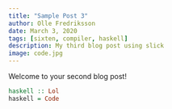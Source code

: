 ```yaml
---
title: "Sample Post 3"
author: Olle Fredriksson
date: March 3, 2020
tags: [sixten, compiler, haskell]
description: My third blog post using slick
image: code.jpg
---
```


Welcome to your second blog post!

```haskell
haskell :: Lol
haskell = Code
```
